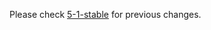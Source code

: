 Please check [5-1-stable](https://github.com/rails/rails/blob/5-1-stable/activemodel/CHANGELOG.md) for previous changes.
